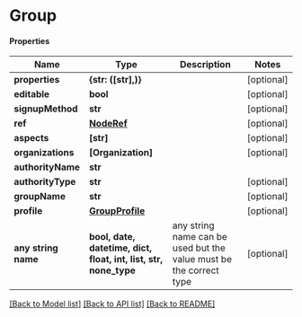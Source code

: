 # Group

#### Properties
Name | Type | Description | Notes
------------ | ------------- | ------------- | -------------
**properties** | **{str: ([str],)}** |  | [optional] 
**editable** | **bool** |  | [optional] 
**signupMethod** | **str** |  | [optional] 
**ref** | [**NodeRef**](NodeRef.md) |  | [optional] 
**aspects** | **[str]** |  | [optional] 
**organizations** | **[Organization]** |  | [optional] 
**authorityName** | **str** |  | 
**authorityType** | **str** |  | [optional] 
**groupName** | **str** |  | [optional] 
**profile** | [**GroupProfile**](GroupProfile.md) |  | [optional] 
**any string name** | **bool, date, datetime, dict, float, int, list, str, none_type** | any string name can be used but the value must be the correct type | [optional]

[[Back to Model list]](../README.md#documentation-for-models) [[Back to API list]](../README.md#documentation-for-api-endpoints) [[Back to README]](../README.md)

